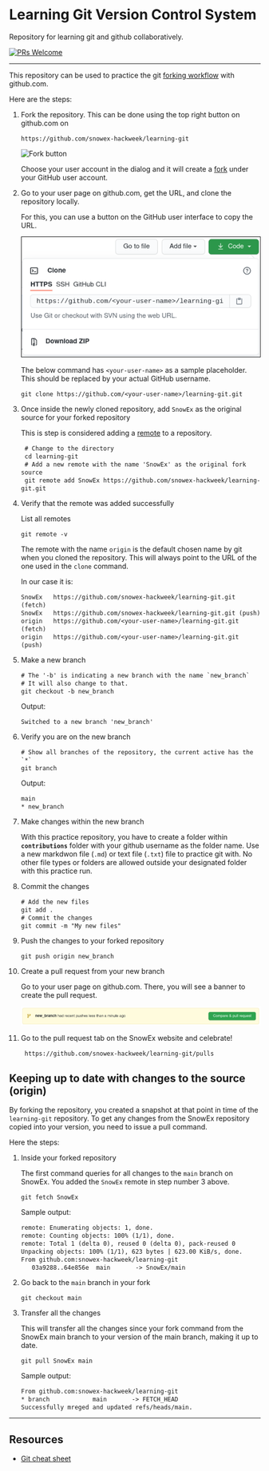 # Learning Git Version Control System

Repository for learning git and github collaboratively.

[![PRs Welcome](https://img.shields.io/badge/PRs-welcome-brightgreen.svg?style=flat-square)](https://jarednielsen.com/learn-git-fork-pull-request/)

---

This repository can be used to practice the
git [forking workflow](https://www.atlassian.com/git/tutorials/comparing-workflows/forking-workflow)
with github.com.

Here are the steps:

1. Fork the repository. This can be done using the top right button on
   github.com on
    ```
    https://github.com/snowex-hackweek/learning-git
    ```

   ![Fork button](https://user-images.githubusercontent.com/17802172/116761105-95b42b00-a9cb-11eb-8332-37b68b432406.png)

   Choose your user account in the dialog and it will create
   a [fork](https://docs.github.com/en/github/getting-started-with-github/quickstart/github-glossary#fork)
   under your GitHub user account.

1. Go to your user page on github.com, get the URL, and clone the repository
   locally.
   
   For this, you can use a button on the GitHub user interface to copy the URL.

   ![clone url](images/clone.png)

   The below command has `<your-user-name>` as a sample placeholder. This
   should be replaced by your actual GitHub username.

    ```shell
    git clone https://github.com/<your-user-name>/learning-git.git
    ```

1. Once inside the newly cloned repository, add `SnowEx` as the original source
   for your forked repository 
   
   This is step is considered adding a 
   [remote](https://docs.github.com/en/github/getting-started-with-github/quickstart/github-glossary#remote)
   to a repository.

   ```shell
    # Change to the directory
    cd learning-git
    # Add a new remote with the name 'SnowEx' as the original fork source
    git remote add SnowEx https://github.com/snowex-hackweek/learning-git.git
    ```

1. Verify that the remote was added successfully 
   
   List all remotes

   ```shell
   git remote -v
   ```

   The remote with the name `origin` is the default chosen name by git when you
   cloned the repository. This will always point to the URL of the one used in
   the `clone` command. 
   
   In our case it is:

   ```shell
   SnowEx	https://github.com/snowex-hackweek/learning-git.git (fetch)
   SnowEx	https://github.com/snowex-hackweek/learning-git.git (push)
   origin	https://github.com/<your-user-name>/learning-git.git (fetch)
   origin	https://github.com/<your-user-name>/learning-git.git (push)
   ```

1. Make a new branch

   ```shell
   # The '-b' is indicating a new branch with the name `new_branch`
   # It will also change to that.
   git checkout -b new_branch
   ```

   Output:
   ```shell
   Switched to a new branch 'new_branch'
   ```

1. Verify you are on the new branch

    ```shell
    # Show all branches of the repository, the current active has the `*`
    git branch
    ```

   Output:
    ```shell
    main
    * new_branch
    ```

1. Make changes within the new branch

   With this practice repository, you have to create a folder within
   **`contributions`** folder with your github username as the folder name. Use
   a new markdwon file (`.md`) or text file (`.txt`) file to practice git with.
   No other file types or folders are allowed outside your designated folder
   with this practice run.

1. Commit the changes

   ```shell
   # Add the new files
   git add .
   # Commit the changes
   git commit -m "My new files"
   ```

1. Push the changes to your forked repository

   ```shell
   git push origin new_branch
   ```

1. Create a pull request from your new branch
   
   Go to your user page on github.com. There, you will see a banner to create
   the pull request.
   
   ![pull request](images/pull-request.png)

1. Go to the pull request tab on the SnowEx website and celebrate!
   
   ```shell
    https://github.com/snowex-hackweek/learning-git/pulls
    ```

## Keeping up to date with changes to the source (origin)

By forking the repository, you created a snapshot at that point in time of
the `learning-git` repository. To get any changes from  the SnowEx repository 
copied into your version, you need to issue a pull command.

Here the steps:

1. Inside your forked repository
   
   The first command queries for all changes to the `main` branch on SnowEx.
   You added the `SnowEx` remote in step number 3 above.
   ```shell
   git fetch SnowEx
   ```
   Sample output:
   ```shell
   remote: Enumerating objects: 1, done.
   remote: Counting objects: 100% (1/1), done.
   remote: Total 1 (delta 0), reused 0 (delta 0), pack-reused 0
   Unpacking objects: 100% (1/1), 623 bytes | 623.00 KiB/s, done.
   From github.com:snowex-hackweek/learning-git
      03a9288..64e856e  main       -> SnowEx/main

   ```

1. Go back to the `main` branch in your fork
   
   ```shell
   git checkout main
   ```

1. Transfer all the changes
   
   This will transfer all the changes since your fork command from the SnowEx
   main branch to your version of the main branch, making it up to date.

   ```shell
   git pull SnowEx main
   ```

   Sample output:
   ```shell
   From github.com:snowex-hackweek/learning-git
   * branch            main       -> FETCH_HEAD
   Successfully mreged and updated refs/heads/main.
   ```

---

## Resources

- [Git cheat sheet](https://training.github.com/downloads/github-git-cheat-sheet.pdf)
    
